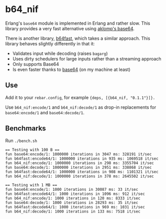 b64_nif
=====

Erlang's `base64` module is implemented in Erlang and rather slow. This library
provides a very fast alternative using [aklomp's
base64](https://github.com/aklomp/base64).

There is another library, [b64fast](https://github.com/zuckschwerdt/b64fast),
which takes a similar approach. This library behaves slightly differently in that it:

* Validates input while decoding (raises `bagarg`)
* Uses dirty schedulers for large inputs rather than a streaming approach
* Only supports Base64
* Is even faster thanks to [base64](https://github.com/aklomp/base64) (on my machine at least)

Use
---

Add it to your `rebar.config`, for example `{deps, [{b64_nif, "0.1.1"}]}.`

Use `b64_nif:encode/1` and `b64_nif:decode/1` as drop-in replacements for
`base64:encode/1` and `base64:decode/1`.

Benchmarks
----------

Run `./bench.sh`

```
== Testing with 100 B ==
fun base64:encode/1: 1000000 iterations in 3047 ms: 328191 it/sec
fun b64fast:encode64/1: 1000000 iterations in 935 ms: 1069518 it/sec
fun b64_nif:encode/1: 1000000 iterations in 298 ms: 3355704 it/sec
fun base64:decode/1: 1000000 iterations in 2951 ms: 338868 it/sec
fun b64fast:decode64/1: 1000000 iterations in 908 ms: 1101321 it/sec
fun b64_nif:decode/1: 1000000 iterations in 378 ms: 2645502 it/sec

== Testing with 1 MB ==
fun base64:encode/1: 1000 iterations in 30087 ms: 33 it/sec
fun b64fast:encode64/1: 1000 iterations in 1096 ms: 912 it/sec
fun b64_nif:encode/1: 1000 iterations in 120 ms: 8333 it/sec
fun base64:decode/1: 1000 iterations in 28293 ms: 35 it/sec
fun b64fast:decode64/1: 1000 iterations in 969 ms: 1031 it/sec
fun b64_nif:decode/1: 1000 iterations in 133 ms: 7518 it/sec
```
